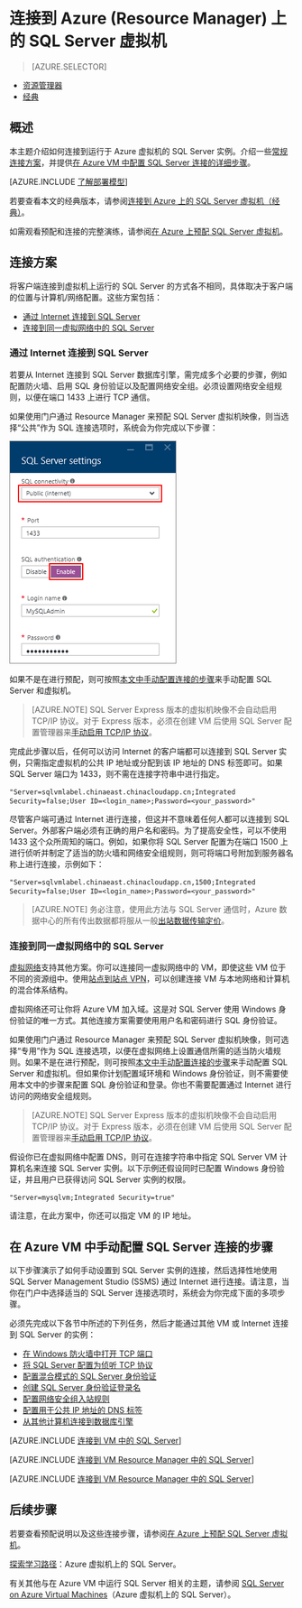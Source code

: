 <properties
    pageTitle="连接到 SQL Server 虚拟机 (Resource Manager) | Azure"
    description="了解如何连接到 Azure 中虚拟机上运行的 SQL Server。本主题使用经典部署模型。方案根据网络配置和客户端位置的不同而异。"
    services="virtual-machines-windows"
    documentationcenter="na"
    author="rothja"
    manager="jhubbard"
    tags="azure-resource-manager" />
<tags
    ms.assetid="aa5bf144-37a3-4781-892d-e0e300913d03"
    ms.service="virtual-machines-sql"
    ms.devlang="na"
    ms.topic="article"
    ms.tgt_pltfrm="vm-windows-sql-server"
    ms.workload="iaas-sql-server"
    ms.date="11/15/2016"
    wacn.date="02/20/2017"
    ms.author="jroth" />  


# 连接到 Azure \(Resource Manager\) 上的 SQL Server 虚拟机
> [AZURE.SELECTOR]
- [资源管理器](/documentation/articles/virtual-machines-windows-sql-connect/)
- [经典](/documentation/articles/virtual-machines-windows-classic-sql-connect/)

## 概述
本主题介绍如何连接到运行于 Azure 虚拟机的 SQL Server 实例。介绍一些[常规连接方案](#connection-scenarios)，并提供[在 Azure VM 中配置 SQL Server 连接的详细步骤](#steps-for-manually-configuring-sql-server-connectivity-in-an-azure-vm)。

[AZURE.INCLUDE [了解部署模型](../../includes/learn-about-deployment-models-rm-include.md)]

若要查看本文的经典版本，请参阅[连接到 Azure 上的 SQL Server 虚拟机（经典）](/documentation/articles/virtual-machines-windows-classic-sql-connect/)。

如需观看预配和连接的完整演练，请参阅[在 Azure 上预配 SQL Server 虚拟机](/documentation/articles/virtual-machines-windows-portal-sql-server-provision/)。

## <a name="connection-scenarios"></a> 连接方案
将客户端连接到虚拟机上运行的 SQL Server 的方式各不相同，具体取决于客户端的位置与计算机/网络配置。这些方案包括：

* [通过 Internet 连接到 SQL Server](#connect-to-sql-server-over-the-internet)
* [连接到同一虚拟网络中的 SQL Server](#connect-to-sql-server-in-the-same-virtual-network)

### <a name="connect-to-sql-server-over-the-internet"></a> 通过 Internet 连接到 SQL Server
若要从 Internet 连接到 SQL Server 数据库引擎，需完成多个必要的步骤，例如配置防火墙、启用 SQL 身份验证以及配置网络安全组。必须设置网络安全组规则，以便在端口 1433 上进行 TCP 通信。

如果使用门户通过 Resource Manager 来预配 SQL Server 虚拟机映像，则当选择“公共”作为 SQL 连接选项时，系统会为你完成以下步骤：

![预配期间的公共 SQL 连接选项](./media/virtual-machines-windows-sql-connect/sql-vm-portal-connectivity.png)  


如果不是在进行预配，则可按照[本文中手动配置连接的步骤](#steps-for-manually-configuring-sql-server-connectivity-in-an-azure-vm)来手动配置 SQL Server 和虚拟机。

> [AZURE.NOTE]
SQL Server Express 版本的虚拟机映像不会自动启用 TCP/IP 协议。对于 Express 版本，必须在创建 VM 后使用 SQL Server 配置管理器来[手动启用 TCP/IP 协议](#configure-sql-server-to-listen-on-the-tcp-protocol)。
> 
> 

完成此步骤以后，任何可以访问 Internet 的客户端都可以连接到 SQL Server 实例，只需指定虚拟机的公共 IP 地址或分配到该 IP 地址的 DNS 标签即可。如果 SQL Server 端口为 1433，则不需在连接字符串中进行指定。

    "Server=sqlvmlabel.chinaeast.chinacloudapp.cn;Integrated Security=false;User ID=<login_name>;Password=<your_password>"

尽管客户端可通过 Internet 进行连接，但这并不意味着任何人都可以连接到 SQL Server。外部客户端必须有正确的用户名和密码。为了提高安全性，可以不使用 1433 这个众所周知的端口。例如，如果你将 SQL Server 配置为在端口 1500 上进行侦听并制定了适当的防火墙和网络安全组规则，则可将端口号附加到服务器名称上进行连接，示例如下：

    "Server=sqlvmlabel.chinaeast.chinacloudapp.cn,1500;Integrated Security=false;User ID=<login_name>;Password=<your_password>"

> [AZURE.NOTE]
务必注意，使用此方法与 SQL Server 通信时，Azure 数据中心的所有传出数据都将服从一般[出站数据传输定价](/pricing/details/data-transfer/)。
> 
> 

### <a name="connect-to-sql-server-in-the-same-virtual-network"></a> 连接到同一虚拟网络中的 SQL Server
[虚拟网络](/documentation/articles/virtual-networks-overview/)支持其他方案。你可以连接同一虚拟网络中的 VM，即使这些 VM 位于不同的资源组中。使用[站点到站点 VPN](/documentation/articles/vpn-gateway-site-to-site-create/)，可以创建连接 VM 与本地网络和计算机的混合体系结构。

虚拟网络还可让你将 Azure VM 加入域。这是对 SQL Server 使用 Windows 身份验证的唯一方式。其他连接方案需要使用用户名和密码进行 SQL 身份验证。

如果使用门户通过 Resource Manager 来预配 SQL Server 虚拟机映像，则可选择“专用”作为 SQL 连接选项，以便在虚拟网络上设置通信所需的适当防火墙规则。如果不是在进行预配，则可按照[本文中手动配置连接的步骤](#steps-for-manually-configuring-sql-server-connectivity-in-an-azure-vm)来手动配置 SQL Server 和虚拟机。但如果你计划配置域环境和 Windows 身份验证，则不需要使用本文中的步骤来配置 SQL 身份验证和登录。你也不需要配置通过 Internet 进行访问的网络安全组规则。

> [AZURE.NOTE]
SQL Server Express 版本的虚拟机映像不会自动启用 TCP/IP 协议。对于 Express 版本，必须在创建 VM 后使用 SQL Server 配置管理器来[手动启用 TCP/IP 协议](#configure-sql-server-to-listen-on-the-tcp-protocol)。
> 
> 

假设你已在虚拟网络中配置 DNS，则可在连接字符串中指定 SQL Server VM 计算机名来连接 SQL Server 实例。以下示例还假设同时已配置 Windows 身份验证，并且用户已获得访问 SQL Server 实例的权限。

    "Server=mysqlvm;Integrated Security=true"

请注意，在此方案中，你还可以指定 VM 的 IP 地址。

## <a name="steps-for-manually-configuring-sql-server-connectivity-in-an-azure-vm"></a> 在 Azure VM 中手动配置 SQL Server 连接的步骤
以下步骤演示了如何手动设置到 SQL Server 实例的连接，然后选择性地使用 SQL Server Management Studio \(SSMS\) 通过 Internet 进行连接。请注意，当你在门户中选择适当的 SQL Server 连接选项时，系统会为你完成下面的多项步骤。

必须先完成以下各节中所述的下列任务，然后才能通过其他 VM 或 Internet 连接到 SQL Server 的实例：

* [在 Windows 防火墙中打开 TCP 端口](#open-tcp-ports-in-the-windows-firewall-for-the-default-instance-of-the-database-engine)
* [将 SQL Server 配置为侦听 TCP 协议](#configure-sql-server-to-listen-on-the-tcp-protocol)
* [配置混合模式的 SQL Server 身份验证](#configure-sql-server-for-mixed-mode-authentication)
* [创建 SQL Server 身份验证登录名](#create-sql-server-authentication-logins)
* [配置网络安全组入站规则](#configure-a-network-security-group-inbound-rule-for-the-vm)
* [配置用于公共 IP 地址的 DNS 标签](#configure-a-dns-label-for-the-public-ip-address)
* [从其他计算机连接到数据库引擎](#connect-to-the-database-engine-from-another-computer)

[AZURE.INCLUDE [连接到 VM 中的 SQL Server](../../includes/virtual-machines-sql-server-connection-steps.md)]

[AZURE.INCLUDE [连接到 VM Resource Manager 中的 SQL Server](../../includes/virtual-machines-sql-server-connection-steps-resource-manager-nsg-rule.md)]

[AZURE.INCLUDE [连接到 VM Resource Manager 中的 SQL Server](../../includes/virtual-machines-sql-server-connection-steps-resource-manager.md)]

## 后续步骤
若要查看预配说明以及这些连接步骤，请参阅[在 Azure 上预配 SQL Server 虚拟机](/documentation/articles/virtual-machines-windows-portal-sql-server-provision/)。

[探索学习路径](https://azure.microsoft.com/documentation/learning-paths/sql-azure-vm/)：Azure 虚拟机上的 SQL Server。

有关其他与在 Azure VM 中运行 SQL Server 相关的主题，请参阅 [SQL Server on Azure Virtual Machines](/documentation/articles/virtual-machines-windows-sql-server-iaas-overview/)（Azure 虚拟机上的 SQL Server）。

<!---HONumber=Mooncake_0213_2017-->